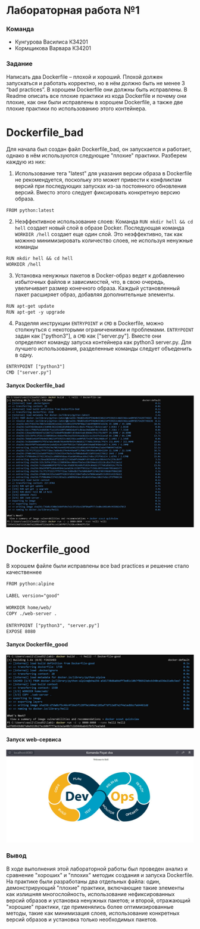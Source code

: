 # Лабораторная работа №1 

### Команда  
- Кунгурова Василиса К34201  
- Кормщикова Варвара К34201  

### Задание
Написать два Dockerfile – плохой и хороший. Плохой должен запускаться и работать корректно, но в нём должно быть не менее 3 “bad practices”. В хорошем Dockerfile они должны быть исправлены. В Readme описать все плохие практики из кода Dockerfile и почему они плохие, как они были исправлены в хорошем Dockerfile, а также две плохие практики по использованию этого контейнера. 
# Dockerfile_bad
Для начала был создан файл Dockerfile_bad, он запускается и работает, однако в нём используются следующие "плохие" практики. Разберем каждую из них:

1. Использование тега "latest" для указания версии образа в Dockerfile не рекомендуется, поскольку это может привести к конфликтам версий при последующих запусках из-за постоянного обновления версий. Вместо этого следует фиксировать конкретную версию образа.
```
FROM python:latest
```

2. Неэффективное использование слоев: Команда ```RUN mkdir hell && cd hell``` создает новый слой в образе Docker. Последующая команда ```WORKDIR /hell``` создает еще один слой. Это неэффективно, так как можнно минимизировать количество слоев, не используя ненужные команды
```
RUN mkdir hell && cd hell
WORKDIR /hell
```

3. Установка ненужных пакетов в Docker-образ ведет к добавлению избыточных файлов и зависимостей, что, в свою очередь, увеличивает размер конечного образа. Каждый установленный пакет расширяет образ, добавляя дополнительные элементы.
```
RUN apt-get update
RUN apt-get -y upgrade
```

4. Разделяя инструкции ```ENTRYPOINT``` и ```CMD``` в Dockerfile, можно столкнуться с некоторыми ограничениями и проблемами. ```ENTRYPOINT``` задан как ["python3"], а ```CMD``` как ["server.py"]. Вместе они определяют команду запуска контейнера как python3 server.py. Для лучшего использования, разделенные команды следует объеденить в одну.
```
ENTRYPOINT ["python3"]
CMD ["server.py"]
```
#### Запуск Dockerfile_bad
![img1](./img/bad.jpg)

# Dockerfile_good
В хорошем файле были исправлены все bad practices и решение стало качественнее
```
FROM python:alpine

LABEL version="good"

WORKDIR home/web/
COPY ./web-server .

ENTRYPOINT ["python3", "server.py"]
EXPOSE 8080
```
#### Запуск Dockerfile_good
![img1](./img/good.jpg)
#### Запуск web-сервиса
![img1](./img/web.jpg)

### Вывод
В ходе выполнения этой лабораторной работы был проведен анализ и сравнение "хороших" и "плохих" методик создания и запуска Dockerfile. На практике были разработаны два отдельных файла: один, демонстрирующий "плохие" практики, включающие такие элементы как излишняя многослойность, использование нефиксированных версий образов и установка ненужных пакетов; и второй, отражающий "хорошие" практики, где применялись более оптимизированные методы, такие как минимизация слоев, использование конкретных версий образов и установка только необходимых пакетов.
